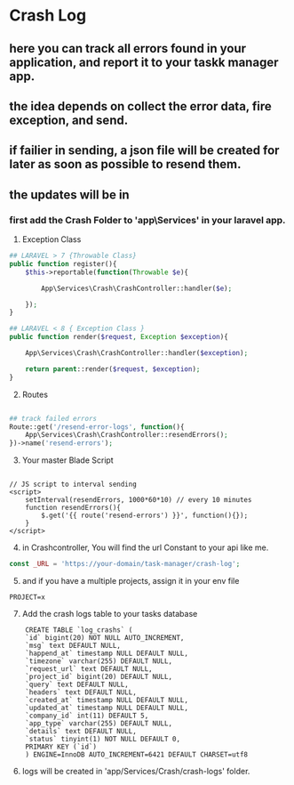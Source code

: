 # Crash Log

## here you can track all errors found in your application, and report it to your taskk manager app.
## the idea depends on collect the error data, fire exception, and send.
## if failier in sending, a json file will be created for later as soon as possible to resend them.
## the updates will be in 


### first add the Crash Folder to 'app\Services' in your laravel app. 

1. Exception Class
``` php 
## LARAVEL > 7 {Throwable Class}
public function register(){
    $this->reportable(function(Throwable $e){

        App\Services\Crash\CrashController::handler($e);

    });
}

## LARAVEL < 8 { Exception Class }
public function render($request, Exception $exception){

    App\Services\Crash\CrashController::handler($exception);

    return parent::render($request, $exception);
}

```
2. Routes
``` php

## track failed errors
Route::get('/resend-error-logs', function(){
    App\Services\Crash\CrashController::resendErrors();
})->name('resend-errors');

```
3. Your master Blade Script
``` javasript

// JS script to interval sending
<script>
    setInterval(resendErrors, 1000*60*10) // every 10 minutes
    function resendErrors(){
        $.get('{{ route('resend-errors') }}', function(){});
    }
</script>

```

4. in Crashcontroller, You will find the url Constant to your api like me.
``` php
const _URL = 'https://your-domain/task-manager/crash-log';
```
5. and if you have a multiple projects, assign it in your env file 
``` readme
PROJECT=x
```
7. Add the crash logs table to your tasks database
``` mysql
    CREATE TABLE `log_crashs` (
    `id` bigint(20) NOT NULL AUTO_INCREMENT,
    `msg` text DEFAULT NULL,
    `happend_at` timestamp NULL DEFAULT NULL,
    `timezone` varchar(255) DEFAULT NULL,
    `request_url` text DEFAULT NULL,
    `project_id` bigint(20) DEFAULT NULL,
    `query` text DEFAULT NULL,
    `headers` text DEFAULT NULL,
    `created_at` timestamp NULL DEFAULT NULL,
    `updated_at` timestamp NULL DEFAULT NULL,
    `company_id` int(11) DEFAULT 5,
    `app_type` varchar(255) DEFAULT NULL,
    `details` text DEFAULT NULL,
    `status` tinyint(1) NOT NULL DEFAULT 0,
    PRIMARY KEY (`id`)
    ) ENGINE=InnoDB AUTO_INCREMENT=6421 DEFAULT CHARSET=utf8
```
6. logs will be created in 'app/Services/Crash/crash-logs' folder.

